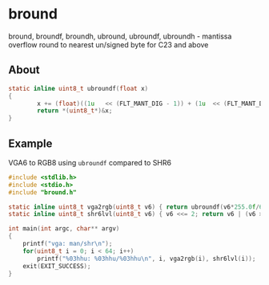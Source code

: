 # bround
bround, broundf, broundh, ubround, ubroundf, ubroundh - mantissa overflow round to nearest un/signed byte for C23 and above

## About

```c
static inline uint8_t ubroundf(float x)
{
        x += (float)((1u   << (FLT_MANT_DIG - 1)) + (1u  << (FLT_MANT_DIG - 2)));
        return *(uint8_t*)&x;
}
```
## Example

VGA6 to RGB8 using `ubroundf` compared to SHR6

```c
#include <stdlib.h>
#include <stdio.h>
#include "bround.h"

static inline uint8_t vga2rgb(uint8_t v6) { return ubroundf(v6*255.0f/63.0f); }
static inline uint8_t shr6lvl(uint8_t v6) { v6 <<= 2; return v6 | (v6 >> 6);  }

int main(int argc, char** argv)
{
	printf("vga: man/shr\n");
	for(uint8_t i = 0; i < 64; i++)
		printf("%03hhu: %03hhu/%03hhu\n", i, vga2rgb(i), shr6lvl(i));
	exit(EXIT_SUCCESS);
}
```

